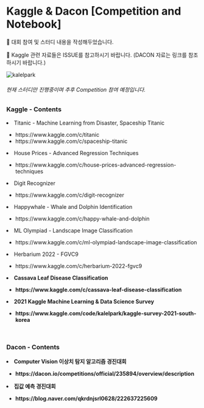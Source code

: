 # Kaggle & Dacon [Competition and Notebook]
<p>🌟 대회 참여 및 스터디 내용을 작성해두었습니다.</p>
<p>🌟 Kaggle 관련 자료들은 ISSUE를 참고하시기 바랍니다. (DACON 자료는 링크를 참조하시기 바랍니다.)<p/>

![kalelpark](https://road-to-kaggle-grandmaster.vercel.app/api/simple/kalelpark)

###### 현재 스터디만 진행중이며 추후 Competition 참여 예정입니다.
</hr>
<h3>Kaggle - Contents</h3>
<li>Titanic - Machine Learning from Disaster, Spaceship Titanic</li>
    <ul>
      <li>https://www.kaggle.com/c/titanic</li>
      <li>https://www.kaggle.com/c/spaceship-titanic</li>
    </ul>
<li>House Prices - Advanced Regression Techniques</li>
    <ul>
      <li>https://www.kaggle.com/c/house-prices-advanced-regression-techniques</li>
    </ul>
<li>Digit Recognizer</li>
    <ul>
      <li>https://www.kaggle.com/c/digit-recognizer</li>
    </ul>
<li>Happywhale - Whale and Dolphin Identification</li>
    <ul>
      <li>https://www.kaggle.com/c/happy-whale-and-dolphin</li>
    </ul>    
<li>ML Olympiad - Landscape Image Classification</li>
    <ul>
      <li>https://www.kaggle.com/c/ml-olympiad-landscape-image-classification</li>
    </ul>  
<li>Herbarium 2022 - FGVC9</li>
    <ul>
      <li>https://www.kaggle.com/c/herbarium-2022-fgvc9</li>
    </ul>
<b>
<li>Cassava Leaf Disease Classification</li>
    <ul>
      <li>https://www.kaggle.com/c/cassava-leaf-disease-classification</li>
    </ul>
<li>2021 Kaggle Machine Learning & Data Science Survey</li>
    <ul>
      <li>https://www.kaggle.com/code/kalelpark/kaggle-survey-2021-south-korea</li>
    </ul>
<br />
<h3>Dacon - Contents</h3>
<li>Computer Vision 이상치 탐지 알고리즘 경진대회</li>
    <ul>
      <li>https://dacon.io/competitions/official/235894/overview/description</li>
    </ul>
<li>집값 예측 경진대회</li>
    <ul>
      <li>https://blog.naver.com/qkrdnjsrl0628/222637225609</li>
    </ul>
